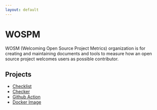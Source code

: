 ```yaml
---
layout: default
---
```


# WOSPM

WOSM (Welcoming Open Source Project Metrics) organization is for creating and maintaining documents and tools to measure how an open source project welcomes users as possible contributor.

## Projects

- [Checklist](./checklist.html)
- [Checker](./checker.html)
- [Github Action](./wospm-checker-github-action.html)
- [Docker Image](./docker.html)
